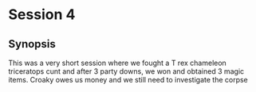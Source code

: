 # Session 4

## Synopsis
This was a very short session where we fought a T rex chameleon triceratops cunt and after 3 party downs, we won and obtained 3 magic items. Croaky owes us money and we still need to investigate the corpse

